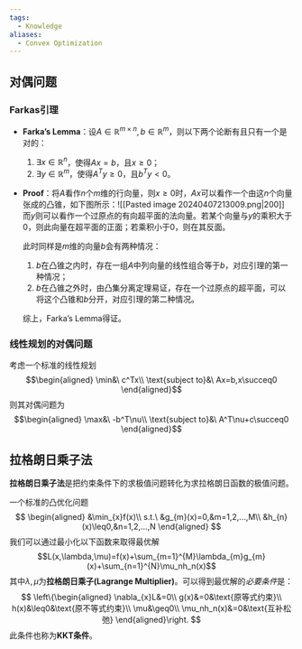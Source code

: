 ```yaml
---
tags:
  - Knowledge
aliases:
  - Convex Optimization
---
```

## 对偶问题
### Farkas引理
- **Farka’s Lemma**：设$A\in\mathbb{R}^{m\times n},b\in\mathbb{R}^{m}$，则以下两个论断有且只有一个是对的：
	1. $\exists x\in\mathbb{R}^{n}$，使得$Ax=b$，且$x\geq0$；
	2. $\exists y\in\mathbb{R}^{m}$，使得$A^Ty\geq0$，且$b^Ty<0$。

- **Proof**：将$A$看作$n$个$m$维的行向量，则$x\geq0$时，$Ax$可以看作一个由这$n$个向量张成的凸锥，如下图所示：![[Pasted image 20240407213009.png|200]]
	而$y$则可以看作一个过原点的有向超平面的法向量。若某个向量与$y$的乘积大于0，则此向量在超平面的正面；若乘积小于0，则在其反面。
	
	此时同样是$m$维的向量$b$会有两种情况：
	1. $b$在凸锥之内时，存在一组$A$中列向量的线性组合等于$b$，对应引理的第一种情况；
	2. $b$在凸锥之外时，由凸集分离定理易证，存在一个过原点的超平面，可以将这个凸锥和$b$分开，对应引理的第二种情况。

	综上，Farka’s Lemma得证。
### 线性规划的对偶问题
考虑一个标准的线性规划
$$\begin{aligned}
\min&\ c^Tx\\
\text{subject to}&\ Ax=b,x\succeq0
\end{aligned}$$
则其对偶问题为
$$\begin{aligned}
\max&\ -b^T\nu\\
\text{subject to}&\ A^T\nu+c\succeq0
\end{aligned}$$
## 拉格朗日乘子法
**拉格朗日乘子法**是把约束条件下的求极值问题转化为求拉格朗日函数的极值问题。

一个标准的凸优化问题
$$
\begin{aligned}
&\min_{x}f(x)\\
s.t.\ &g_{m}(x)=0,&m=1,2,...,M\\
&h_{n}(x)\leq0,&n=1,2,...,N
\end{aligned}
$$
我们可以通过最小化以下函数来取得最优解$$L(x,\lambda,\mu)=f(x)+\sum_{m=1}^{M}\lambda_{m}g_{m}(x)+\sum_{n=1}^{N}\mu_nh_n(x)$$
其中$\lambda,\mu$为**拉格朗日乘子(Lagrange Multiplier)**。可以得到最优解的*必要条件*是：
$$
\left\{\begin{aligned}
\nabla_{x}L&=0\\
g(x)&=0&\text{原等式约束}\\
h(x)&\leq0&\text{原不等式约束}\\
\mu&\geq0\\
\mu_nh_n(x)&=0&\text{互补松弛}
\end{aligned}\right.
$$
此条件也称为**KKT条件**。